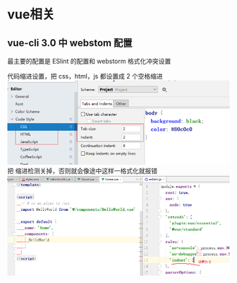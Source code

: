# vue相关

## vue-cli 3.0 中 webstom 配置

最主要的配置是 ESlint 的配置和 webstorm 格式化冲突设置

代码缩进设置，把 css，html，js 都设置成 2 个空格缩进
![](./assets/markdown-img-paste-20180914231929468.png)
把 缩进检测关掉，否则就会像途中这样一格式化就报错
![](./assets/markdown-img-paste-20180914232322895.png)
